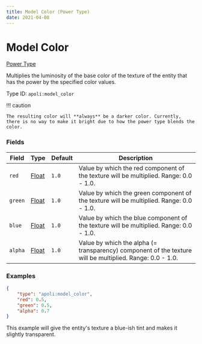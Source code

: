 ```yaml
---
title: Model Color (Power Type)
date: 2021-04-08
---
```


# Model Color

[Power Type](../power_types.md)

Multiplies the luminosity of the base color of the texture of the entity that has the power by the specified color values.

Type ID: `apoli:model_color`

!!! caution

	The resulting color will **always** be a darker color. Currently, there is no way to make it bright due to how the power type blends the color.


### Fields

Field  | Type | Default | Description
-------|------|---------|-------------
`red` | [Float](../data_types/float.md) | `1.0` | Value by which the red component of the texture will be multiplied. Range: 0.0 - 1.0.
`green` | [Float](../data_types/float.md) | `1.0` | Value by which the green component of the texture will be multiplied. Range: 0.0 - 1.0.
`blue` | [Float](../data_types/float.md) | `1.0` | Value by which the blue component of the texture will be multiplied. Range: 0.0 - 1.0.
`alpha` | [Float](../data_types/float.md) | `1.0` | Value by which the alpha (= transparency) component of the texture will be multiplied. Range: 0.0 - 1.0.


### Examples

```json
{
  	"type": "apoli:model_color",
  	"red": 0.5,
  	"green": 0.5,
  	"alpha": 0.7
}
```

This example will give the entity's texture a blue-ish tint and makes it slightly transparent.
